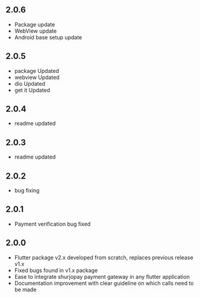 ## 2.0.6

- Package update
- WebView update
- Android base setup update

## 2.0.5

- package Updated
- webview Updated
- dio Updated
- get it Updated

## 2.0.4

- readme updated

## 2.0.3

- readme updated

## 2.0.2

- bug fixing

## 2.0.1

- Payment verification bug fixed

## 2.0.0

- Flutter package v2.x developed from scratch, replaces previous release v1.x
- Fixed bugs found in v1.x package
- Ease to integrate shurjopay payment gateway in any flutter application
- Documentation improvement with clear guideline on which calls need to be made
